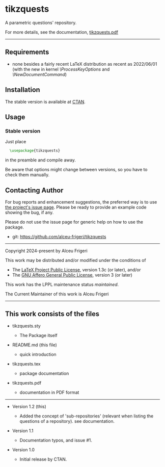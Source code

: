 tikzquests
==========

A parametric questions' repository.

For more details,  see the documentation,
[tikzquests.pdf](http://mirrors.ctan.org/macros/latex/contrib/tikzquests/doc/tikzquests.pdf)

--------------

## Requirements
* none besides a fairly recent LaTeX distribution as recent as 2022/06/01
(with the new in kernel *\ProcessKeyOptions* and *\NewDocumentCommand*)

## Installation
The stable version is available at [CTAN](https://ctan.org/pkg/tikzquests).

## Usage
### Stable version
Just place
```latex
  \usepackage{tikzquests}
```

in the preamble and compile away.


Be aware that options might change between versions, so you have to check them manually.


## Contacting Author

For bug reports and enhancement suggestions, the preferred way is to use
[the project's issue page](https://github.com/alceu-frigeri/tikzquests/issues).
Please be ready to provide an example code showing the bug, if any.

Please do not use the issue page for generic help on how to use the package.

* git: https://github.com/alceu-frigeri/tikzquests

-------------
Copyright 2024-present by Alceu Frigeri

 This work may be distributed and/or modified under the
 conditions of

 * The [LaTeX Project Public License](http://www.latex-project.org/lppl.txt), version 1.3c (or later), and/or
 * The [GNU Affero General Public License](https://www.gnu.org/licenses/agpl-3.0.html), version 3 (or later)

This work has the LPPL maintenance status *maintained*.

The Current Maintainer of this work is Alceu Frigeri

-------------
## This work consists of the files

* tikzquests.sty
    - The Package itself

* README.md (this file)
    - quick introduction

* tikzquests.tex
    - package documentation

* tikzquests.pdf
    - documentation in PDF format

-------------
* Version 1.2 (this)
    - Added the concept of 'sub-repositories' (relevant when listing the questions of a repository). see documentation.

* Version 1.1
    - Documentation typos, and issue #1.

* Version 1.0
    - Initial release by CTAN.
